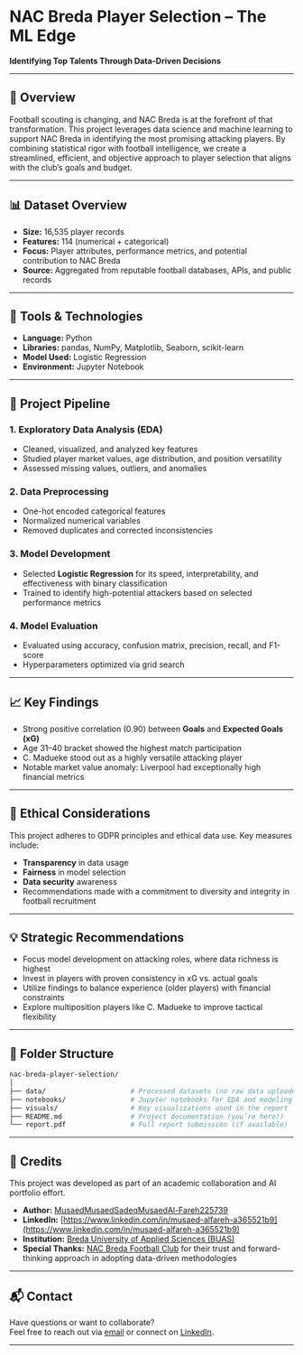 # NAC Breda Player Selection – The ML Edge

**Identifying Top Talents Through Data-Driven Decisions**

---

## 📌 Overview

Football scouting is changing, and NAC Breda is at the forefront of that transformation. This project leverages data science and machine learning to support NAC Breda in identifying the most promising attacking players. By combining statistical rigor with football intelligence, we create a streamlined, efficient, and objective approach to player selection that aligns with the club’s goals and budget.

---

## 📊 Dataset Overview

- **Size:** 16,535 player records
- **Features:** 114 (numerical + categorical)
- **Focus:** Player attributes, performance metrics, and potential contribution to NAC Breda
- **Source:** Aggregated from reputable football databases, APIs, and public records

---

## 🔧 Tools & Technologies

- **Language:** Python
- **Libraries:** pandas, NumPy, Matplotlib, Seaborn, scikit-learn
- **Model Used:** Logistic Regression
- **Environment:** Jupyter Notebook

---

## 🧪 Project Pipeline

### 1. Exploratory Data Analysis (EDA)
- Cleaned, visualized, and analyzed key features
- Studied player market values, age distribution, and position versatility
- Assessed missing values, outliers, and anomalies

### 2. Data Preprocessing
- One-hot encoded categorical features
- Normalized numerical variables
- Removed duplicates and corrected inconsistencies

### 3. Model Development
- Selected **Logistic Regression** for its speed, interpretability, and effectiveness with binary classification
- Trained to identify high-potential attackers based on selected performance metrics

### 4. Model Evaluation
- Evaluated using accuracy, confusion matrix, precision, recall, and F1-score
- Hyperparameters optimized via grid search

---

## 📈 Key Findings

- Strong positive correlation (0.90) between **Goals** and **Expected Goals (xG)**
- Age 31–40 bracket showed the highest match participation
- C. Madueke stood out as a highly versatile attacking player
- Notable market value anomaly: Liverpool had exceptionally high financial metrics

---

## 🤖 Ethical Considerations

This project adheres to GDPR principles and ethical data use. Key measures include:

- **Transparency** in data usage
- **Fairness** in model selection
- **Data security** awareness
- Recommendations made with a commitment to diversity and integrity in football recruitment

---

## 💡 Strategic Recommendations

- Focus model development on attacking roles, where data richness is highest
- Invest in players with proven consistency in xG vs. actual goals
- Utilize findings to balance experience (older players) with financial constraints
- Explore multiposition players like C. Madueke to improve tactical flexibility

---

## 📂 Folder Structure

```bash
nac-breda-player-selection/
│
├── data/                     # Processed datasets (no raw data uploaded for privacy)
├── notebooks/                # Jupyter notebooks for EDA and modeling
├── visuals/                  # Key visualizations used in the report
├── README.md                 # Project documentation (you’re here!)
└── report.pdf                # Full report submission (if available)
```
---

## 🙌 Credits

This project was developed as part of an academic collaboration and AI portfolio effort.

- **Author:** [MusaedMusaedSadeqMusaedAl-Fareh225739](https://github.com/MusaedMusaedSadeqMusaedAl-Fareh225739)  
- **LinkedIn:** [https://www.linkedin.com/in/musaed-alfareh-a365521b9](https://www.linkedin.com/in/musaed-alfareh-a365521b9)  
- **Institution:** [Breda University of Applied Sciences (BUAS)](https://www.buas.nl/en)  
- **Special Thanks:** [NAC Breda Football Club](https://www.nac.nl/) for their trust and forward-thinking approach in adopting data-driven methodologies  

---

## 📬 Contact

Have questions or want to collaborate?  
Feel free to reach out via [email](mailto:jimalfareh@gmail.com) or connect on [LinkedIn](https://www.linkedin.com/in/musaed-alfareh-a365521b9).

---
